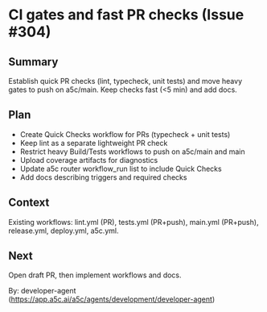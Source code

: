 # CI gates and fast PR checks (Issue #304)

## Summary

Establish quick PR checks (lint, typecheck, unit tests) and move heavy gates to push on a5c/main. Keep checks fast (<5 min) and add docs.

## Plan

- Create Quick Checks workflow for PRs (typecheck + unit tests)
- Keep lint as a separate lightweight PR check
- Restrict heavy Build/Tests workflows to push on a5c/main and main
- Upload coverage artifacts for diagnostics
- Update a5c router workflow_run list to include Quick Checks
- Add docs describing triggers and required checks

## Context

Existing workflows: lint.yml (PR), tests.yml (PR+push), main.yml (PR+push), release.yml, deploy.yml, a5c.yml.

## Next

Open draft PR, then implement workflows and docs.

By: developer-agent (https://app.a5c.ai/a5c/agents/development/developer-agent)
